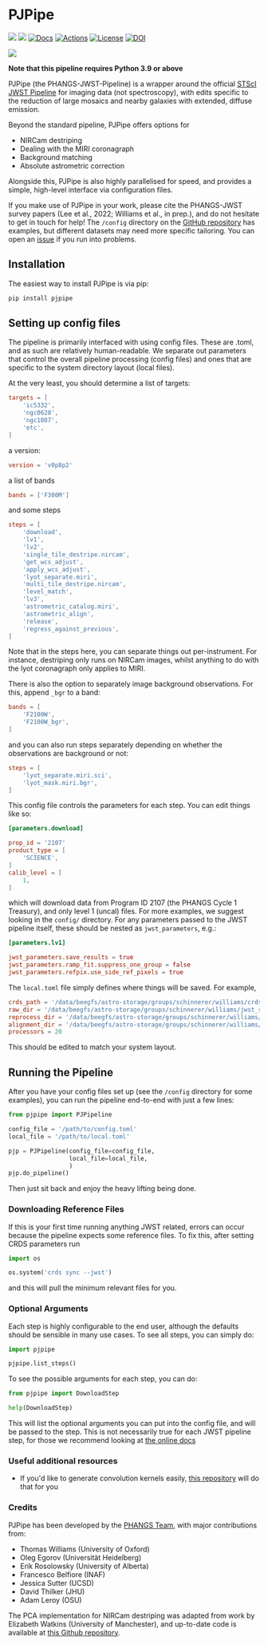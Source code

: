 # PJPipe

[![](https://img.shields.io/pypi/v/pjpipe.svg?label=PyPI&style=flat-square)](https://pypi.org/pypi/pjpipe/)
[![](https://img.shields.io/pypi/pyversions/pjpipe.svg?label=Python&color=yellow&style=flat-square)](https://pypi.org/pypi/pjpipe/)
[![Docs](https://readthedocs.org/projects/pjpipe/badge/?version=latest&style=flat-square)](https://pjpipe.readthedocs.io/en/latest/)
[![Actions](https://img.shields.io/github/actions/workflow/status/phangsTeam/pjpipe/build_test.yaml?branch=main&style=flat-square)](https://github.com/phangsTeam/pjpipe/actions)
[![License](https://img.shields.io/badge/license-GNUv3-blue.svg?label=License&style=flat-square)](LICENSE)
[![DOI](https://img.shields.io/badge/DOI-10.5281%20%2F%20zenodo.10458746-blue.svg?style=flat-square)](https://zenodo.org/doi/10.5281/zenodo.10458746)

![](docs/images/pjpipe_logo.jpg)

**Note that this pipeline requires Python 3.9 or above**

PJPipe (the PHANGS-JWST-Pipeline) is a wrapper around the official 
[STScI JWST Pipeline](https://jwst-pipeline.readthedocs.io/en/latest) 
for imaging data (not spectroscopy), with edits specific to the reduction 
of large mosaics and nearby galaxies with extended, diffuse emission.

Beyond the standard pipeline, PJPipe offers options for 

* NIRCam destriping
* Dealing with the MIRI coronagraph
* Background matching
* Absolute astrometric correction

Alongside this, PJPipe is also highly parallelised for speed, and provides
a simple, high-level interface via configuration files.

If you make use of PJPipe in your work, please cite the PHANGS-JWST survey 
papers (Lee et al., 2022; Williams et al., in prep.), and do not hesitate to
get in touch for help! The `/config` directory on the 
[GitHub repository](https://github.com/phangsTeam/pjpipe) has examples, 
but different datasets may need more specific tailoring. You can open an 
[issue](https://github.com/PhangsTeam/pjpipe/issues) if you run into problems.

## Installation

The easiest way to install PJPipe is via pip: 

```bash
pip install pjpipe
```

## Setting up config files

The pipeline is primarily interfaced with using config files. These are .toml,
and as such are relatively human-readable. We separate out parameters that
control the overall pipeline processing (config files) and ones that are 
specific to the system directory layout (local files).

At the very least, you should determine a list of targets:
```toml
targets = [
    'ic5332',
    'ngc0628',
    'ngc1087',
    'etc',
]
```
a version:
```toml
version = 'v0p8p2'
```
a list of bands
```toml
bands = ['F300M']
```
and some steps
```toml
steps = [
    'download',
    'lv1',
    'lv2',
    'single_tile_destripe.nircam',
    'get_wcs_adjust',
    'apply_wcs_adjust',
    'lyot_separate.miri',
    'multi_tile_destripe.nircam',
    'level_match',
    'lv3',
    'astrometric_catalog.miri',
    'astrometric_align',
    'release',
    'regress_against_previous',
]
```
Note that in the steps here, you can separate things out per-instrument.
For instance, destriping only runs on NIRCam images, whilst anything to
do with the lyot coronagraph only applies to MIRI.

There is also the option to separately image background observations. For 
this, append `_bgr` to a band:
```toml
bands = [
    'F2100W',
    'F2100W_bgr',
]
```
and you can also run steps separately depending on whether the observations
are background or not:
```toml
steps = [
    'lyot_separate.miri.sci',
    'lyot_mask.miri.bgr',
]
```

This config file controls the parameters for each step. You can edit 
things like so:
```toml
[parameters.download]

prop_id = '2107'
product_type = [
    'SCIENCE',
]
calib_level = [
    1,
]
```
which will download data from Program ID 2107 (the PHANGS Cycle 1 Treasury),
and only level 1 (uncal) files. For more examples, we suggest looking in the 
`config/` directory. For any parameters passed to the JWST pipeline itself,
these should be nested as `jwst_parameters`, e.g.:
```toml
[parameters.lv1]

jwst_parameters.save_results = true
jwst_parameters.ramp_fit.suppress_one_group = false
jwst_parameters.refpix.use_side_ref_pixels = true
```

The `local.toml` file simply defines where things will be saved. For example,
```toml
crds_path = '/data/beegfs/astro-storage/groups/schinnerer/williams/crds/'
raw_dir = '/data/beegfs/astro-storage/groups/schinnerer/williams/jwst_raw/archive_20230711/'
reprocess_dir = '/data/beegfs/astro-storage/groups/schinnerer/williams/jwst_phangs_reprocessed/'
alignment_dir = '/data/beegfs/astro-storage/groups/schinnerer/williams/jwst_scripts/examples/2107/alignment/'
processors = 20
```
This should be edited to match your system layout.


## Running the Pipeline

After you have your config files set up (see the `/config` directory for some examples),
you can run the pipeline end-to-end with just a few lines:

```python
from pjpipe import PJPipeline

config_file = '/path/to/config.toml'
local_file = '/path/to/local.toml'

pjp = PJPipeline(config_file=config_file,
                 local_file=local_file,
                 )
pjp.do_pipeline()
```

Then just sit back and enjoy the heavy lifting being done.

### Downloading Reference Files

If this is your first time running anything JWST related, errors can
occur because the pipeline expects some reference files. To fix this,
after setting CRDS parameters run
```python
import os

os.system('crds sync --jwst')
```
and this will pull the minimum relevant files for you.

### Optional Arguments

Each step is highly configurable to the end user, although the defaults should be 
sensible in many use cases. To see all steps, you can simply do:
```python
import pjpipe

pjpipe.list_steps()
```
To see the possible arguments for each step, you can do:
```python
from pjpipe import DownloadStep

help(DownloadStep)
```

This will list the optional arguments you can put into the config file, 
and will be passed to the step. This is not necessarily true for each
JWST pipeline step, for those we recommend looking at 
[the online docs](https://jwst-pipeline.readthedocs.io/en/latest/jwst/pipeline/main.html#pipelines)

### Useful additional resources

* If you'd like to generate convolution kernels easily, [this repository](https://github.com/francbelf/jwst_kernels) 
  will do that for you

### Credits

PJPipe has been developed by the [PHANGS Team](phangs.org), with major contributions from:

* Thomas Williams (University of Oxford)
* Oleg Egorov (Universität Heidelberg)
* Erik Rosolowsky (University of Alberta)
* Francesco Belfiore (INAF)
* Jessica Sutter (UCSD)
* David Thilker (JHU)
* Adam Leroy (OSU)

The PCA implementation for NIRCam destriping was adapted from work by Elizabeth Watkins 
(University of Manchester), and up-to-date code is available at [this Github repository](https://github.com/ejwatkins-astro/robitgapca).
